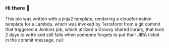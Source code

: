 ### Hi there 👋
This bio was written with a jinja2 template, rendering a cloudformation template for a Lambda, which was invoked by Terraform from a git commit that triggered a Jenkins job, which utilized a Groovy shared library, that took 2 days to write and still fails when someone forgets to put their JIRA ticket in the commit message. null
